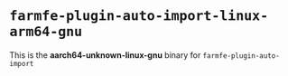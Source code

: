 # `farmfe-plugin-auto-import-linux-arm64-gnu`

This is the **aarch64-unknown-linux-gnu** binary for `farmfe-plugin-auto-import`

